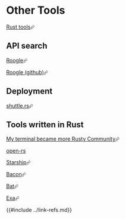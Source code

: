 # Other Tools

[Rust tools][rust-tools]⮳

## API search

[Roogle][roogle]⮳

[Roogle (github)][roogle-github]⮳

## Deployment

[shuttle.rs][shuttle-rs]⮳

## Tools written in Rust

[My terminal became more Rusty Community][My terminal became more Rusty Community]⮳

[open-rs][open-rs]

[Starship][starship]⮳

[Bacon][bacon]⮳

[Bat][bat]⮳

[Exa][exa]⮳

[bacon]: https://github.com/Canop/bacon
[bat]: https://github.com/sharkdp/bat
[exa]: https://github.com/ogham/exa
[My terminal became more Rusty Community]: https://dev.to/22mahmoud/my-terminal-became-more-rusty-4g8l
[open-rs]: https://github.com/Byron/open-rs
[rust-tools]: https://www.rust-lang.org/tools
[roogle]: https://roogle.hkmatsumoto.com/search
[roogle-github]: https://github.com/roogle-rs/roogle
[shuttle-rs]: https://www.shuttle.rs/
[starship]: https://github.com/starship/starship
{{#include ../link-refs.md}}

